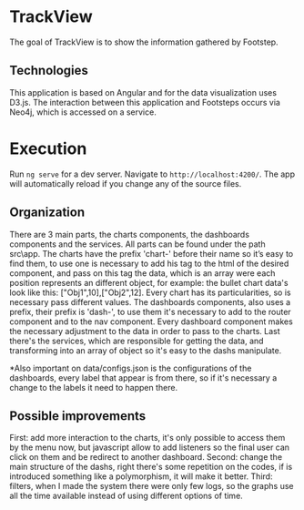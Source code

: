 # TrackView

The goal of TrackView is to show the information gathered by Footstep.
## Technologies

This application is based on Angular and for the data visualization uses D3.js. The interaction between this application and Footsteps occurs via Neo4j, which is accessed on a service. 

# Execution

Run `ng serve` for a dev server. Navigate to `http://localhost:4200/`. The app will automatically reload if you change any of the source files.

## Organization

There are 3 main parts, the charts components, the dashboards components and the services. All parts can be found under the path src\app\. 
The charts have the prefix 'chart-' before their name so it’s easy to find them, to use one is necessary to add his tag to the html of the desired component, and pass on this tag the data, which is an array were each position represents an different object, for example: the bullet chart data's look like this: ["Obj1",10],["Obj2",12]. Every chart has its particularities, so is necessary pass different values.
The dashboards components, also uses a prefix, their prefix is 'dash-', to use them it's necessary to add to the router component and to the nav component. Every dashboard component makes the necessary adjustment to the data in order to pass to the charts. 
Last there's the services, which are responsible for getting the data, and transforming into an array of object so it's easy to the dashs manipulate.  

*Also important on data/configs.json is the configurations of the dashboards, every label that appear is from there, so if it's necessary a change to the labels it need to happen there. 

## Possible improvements

First: add more interaction to the charts, it's only possible to access them by the menu now, but javascript allow to add listeners so the final user can click on them and be redirect to another dashboard.
Second: change the main structure of the dashs, right there's some repetition on the codes, if is introduced something like a polymorphism, it will make it better. 
Third: filters, when I made the system there were only few logs, so the graphs use all the time available instead of using different options of time.


